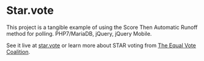 # Star.vote

This project is a tangible example of using the Score Then Automatic Runoff method for polling. PHP7/MariaDB, jQuery, jQuery Mobile.

See it live at [star.vote](https://star.vote/) or learn more about STAR voting from [The Equal Vote Coalition](http://equal.vote/).